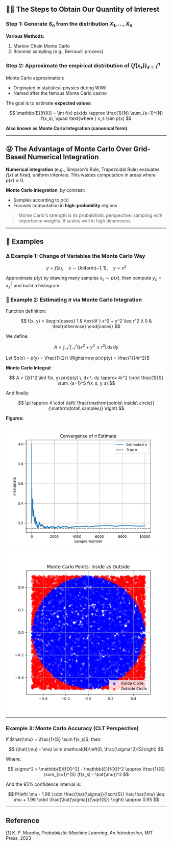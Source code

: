 ## 🏃‍♂️ The Steps to Obtain Our Quantity of Interest

### Step 1: Generate $S_n$ from the distribution $X_1, \dots, X_n$

**Various Methods:**

1. Markov Chain Monte Carlo
2. Binomial sampling (e.g., Bernoulli process)

### Step 2: Approximate the empirical distribution of $\{f(x_s)\}_{s=1}^n$

Monte Carlo approximation:

* Originated in statistical physics during WWII
* Named after the famous Monte Carlo casino

The goal is to estimate **expected values**:

$$
\mathbb{E}[f(X)] = \int f(x) p(x)dx \approx \frac{1}{N} \sum_{s=1}^{N} f(x_s), \quad \text{where } x_s \sim p(x)
$$

**Also known as Monte Carlo Integration (canonical form)**

---

## 😜 The Advantage of Monte Carlo Over Grid-Based Numerical Integration

**Numerical integration** (e.g., Simpson's Rule, Trapezoidal Rule) evaluates $f(x)$ at fixed, uniform intervals. This wastes computation in areas where $p(x) \approx 0$.

**Monte Carlo integration**, by contrast:

* Samples according to $p(x)$
* Focuses computation in **high-probability** regions

> Monte Carlo's strength is its probabilistic perspective: sampling with importance weights. It scales well in high dimensions.

---

## 📘 Examples

### ∆ Example 1: Change of Variables the Monte Carlo Way

$$
y = f(x), \quad x \sim \text{Uniform}(-1, 1), \quad y = x^2
$$

Approximate $p(y)$ by drawing many samples $x_s \sim p(x)$, then compute $y_s = x_s^2$ and build a histogram.

### 🎤 Example 2: Estimating $\pi$ via Monte Carlo Integration

Function definition:

$$
f(x, y) = \begin{cases}
1 & \text{if } x^2 + y^2 \leq r^2 \\
0 & \text{otherwise}
\end{cases}
$$

We define:

$$
A = \int_{-r}^{r} \int_{-r}^{r} \mathbb{I}(x^2 + y^2 \leq r^2) \, dx \, dy
$$

Let $p(x) = p(y) = \frac{1}{2r} \Rightarrow p(x)p(y) = \frac{1}{4r^2}$

**Monte Carlo Integral:**

$$
A = (2r)^2 \iint f(x, y) p(x)p(y) \, dx \, dy \approx 4r^2 \cdot \frac{1}{S} \sum_{s=1}^S f(x_s, y_s)
$$

And finally:

$$
\pi \approx 4 \cdot \left( \frac{\mathrm{points\ inside\ circle}}{\mathrm{total\ samples}} \right)
$$

**Figures:**

![pi\_estimate\_convergence](https://github.com/Henry8r8w/machine-learning/blob/main/codes/monte%20carlo/outputs/processed/pi_estimate_convergence.png)

![codes/monte carlo/outputs/processed/rain_drop_plot.png](https://github.com/Henry8r8w/machine-learning/blob/main/codes/monte%20carlo/outputs/processed/rain_drop_plot.png)

---

### Example 3: Monte Carlo Accuracy (CLT Perspective)

If $\hat{\mu} = \frac{1}{S} \sum f(x_s)$, then:

$$
(\hat{\mu} - \mu) \sim \mathcal{N}\left(0, \frac{\sigma^2}{S}\right)
$$

Where:

$$
\sigma^2 = \mathbb{E}[f(X)^2] - \mathbb{E}[f(X)]^2 \approx \frac{1}{S} \sum_{s=1}^{S} (f(x_s) - \hat{\mu})^2
$$

And the 95% confidence interval is:

$$
P\left( \mu - 1.96 \cdot \frac{\hat{\sigma}}{\sqrt{S}} \leq \hat{\mu} \leq \mu + 1.96 \cdot \frac{\hat{\sigma}}{\sqrt{S}} \right) \approx 0.95
$$

---

## Reference

\[1] K. P. Murphy, *Probabilistic Machine Learning: An Introduction*, MIT Press, 2023


